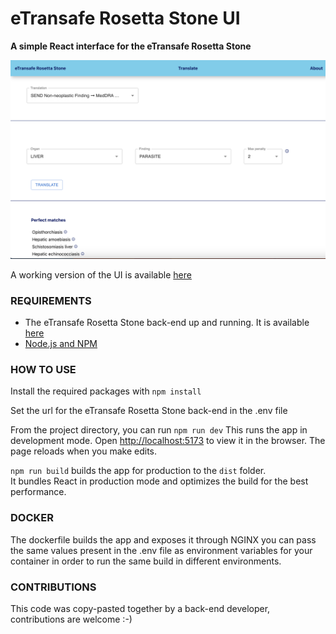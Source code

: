 # eTransafe Rosetta Stone UI

**A simple React interface for the eTransafe Rosetta Stone**

![sample.png](./sample.png)

A working version of the UI is available [here](https://emc-mi-notebooks.nl)

### REQUIREMENTS

- The eTransafe Rosetta Stone back-end up and running. It is
  available [here](https://github.com/mi-erasmusmc/ets-rosetta-stone)
- [Node.js and NPM](https://docs.npmjs.com/downloading-and-installing-node-js-and-npm)

### HOW TO USE

Install the required packages with `npm install`

Set the url for the eTransafe Rosetta Stone back-end in the .env file

From the project directory, you can run `npm run dev`
This runs the app in development mode.
Open [http://localhost:5173](http://localhost:4200) to view it in the browser.
The page reloads when you make edits.

`npm run build` builds the app for production to the `dist` folder.\
It bundles React in production mode and optimizes the build for the best performance.

### DOCKER

The dockerfile builds the app and exposes it through NGINX you can pass the same values present in the .env file as
environment variables for your container in order to run the same build in different environments.

### CONTRIBUTIONS

This code was copy-pasted together by a back-end developer, contributions are welcome :-)
